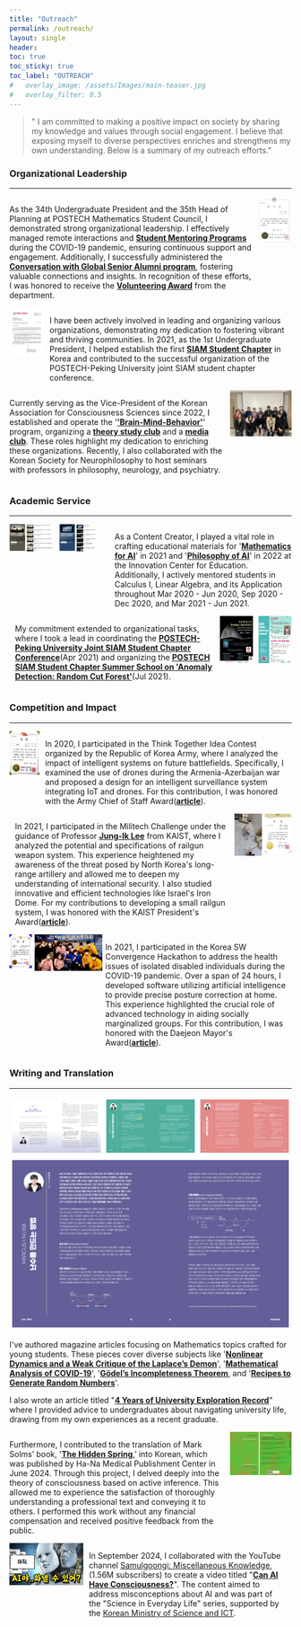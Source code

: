 ```yaml
---
title: "Outreach"
permalink: /outreach/
layout: single
header:
toc: true
toc_sticky: true
toc_label: "OUTREACH"
#   overlay_image: /assets/Images/main-teaser.jpg
#   overlay_filter: 0.5
---
```


> " I am committed to making a positive impact on society by sharing my knowledge and values through social engagement. I believe that exposing myself to diverse perspectives enriches and strengthens my own understanding. Below is a summary of my outreach efforts."

### Organizational Leadership

---

<div style="display: flex;">
  <div style="flex: 7; padding-right: 10px;">
    <p>
      As the 34th Undergraduate President and the 35th Head of Planning at POSTECH Mathematics Student Council, I demonstrated strong organizational leadership. I effectively managed remote interactions and <a href="https://drive.google.com/file/d/1jYPhNrWqCqZ4FAHdCycUK69WGGhWHxwn/view?usp=sharing"><strong>Student Mentoring Programs</strong></a> during the COVID-19 pandemic, ensuring continuous support and engagement. Additionally, I successfully administered the <a href="https://drive.google.com/file/d/1Vf1Um33n0Rn3QW1echOy4iS7DZs5SqMg/view?usp=sharing"><strong>Conversation with Global Senior Alumni program</strong></a>, fostering valuable connections and insights. In recognition of these efforts, I was honored to receive the <a href="https://drive.google.com/file/d/1vKYyobPUat6Gw6geiqLJghQQKvx9pU_4/view?usp=sharing"><strong>Volunteering Award</strong></a> from the department.
    </p>
  </div>
  <div style="flex: 1;">
    <img src="/assets/images/Outreach/2021VoluteeringAward.png" alt="Volunteering Award by Department of Mathematics" style="width: 100%;">
  </div>
</div>

<div style="display: flex;">
  <div style="flex: 1;">
    <img src="/assets/images/Outreach/LoI_PSSC.png" alt="POSTECH x Peking Joint Conference" style="width: 100%;">
  </div>
  <div style="flex: 7; padding-left: 10px;">
    <p>
      I have been actively involved in leading and organizing various organizations, demonstrating my dedication to fostering vibrant and thriving communities. In 2021, as the 1st Undergraduate President, I helped establish the first <a href="https://minds.postech.ac.kr/postechstudentchapter/"><strong>SIAM Student Chapter</strong></a> in Korea and contributed to the successful organization of the POSTECH-Peking University joint SIAM student chapter conference.
    </p>
  </div>
</div>

<div style="display: flex;">
  <div style="flex: 7; padding-right: 10px;">
    <p>
      Currently serving as the Vice-President of the Korean Association for Consciousness Sciences since 2022, I established and operate the '<a href="https://leadohyeon.notion.site/6526475120dd4f4583fb55fb7b5e71ef?pvs=4"><strong>'Brain-Mind-Behavior'</strong></a>' program, organizing a <a href="https://youtube.com/playlist?list=PLBan6Afp0tlTxmfm83MkMnW1vOt1k3Ic2&si=nxtGxp3m5ZXzfkKn"><strong>theory study club</strong></a> and a <a href="https://youtube.com/playlist?list=PLBan6Afp0tlTPZ_bE8VyHzyCy4EVRFv4b&si=Azf6sgAu3-oAnZKS"><strong>media club</strong></a>. These roles highlight my dedication to enriching these organizations. Recently, I also collaborated with the Korean Society for Neurophilosophy to host seminars with professors in philosophy, neurology, and psychiatry.
    </p>
  </div>
  <div style="flex: 2;">
    <img src="/assets/images/Outreach/2024KACS_PNC.JPG" alt="KACS x Korean Philosophy of Neuroscience Center Joint Seminar" style="width: 100%;">
  </div>
</div>

### Academic Service

---

<div style="display: flex;">
  <div style="flex: 1; padding-right: 10px;">
    <img src="/assets/images/Outreach/MAI.png" alt="Mathematics for AI" style="width: 100%;">
  </div>
  <div style="flex: 1; padding-right: 10px;">
    <img src="/assets/images/Outreach/PAI.png" alt="Philosophy for AI" style="width: 100%;">
  </div>
  <div style="flex: 4; padding-left: 10px;">
    <p>
      As a Content Creator, I played a vital role in crafting educational materials for '<a href="https://youtube.com/playlist?list=PLfWS6_PaCSutSAC7Vu8VHS2uc594cQigv&si=PUY67hIfze3kvEeO"><strong>Mathematics for AI</strong></a>' in 2021 and '<a href="https://youtube.com/playlist?list=PLfWS6_PaCSusXxpOxUSs6ONTln3pHWALy&si=xhr-Y8JY3Y6_xmuw"><strong>Philosophy of AI</strong></a>' in 2022 at the Innovation Center for Education. Additionally, I actively mentored students in Calculus I, Linear Algebra, and its Application throughout Mar 2020 - Jun 2020, Sep 2020 - Dec 2020, and Mar 2021 - Jun 2021.
    </p>
  </div>
</div>

<div style="display: flex;">
  <div style="flex: 6; padding-left: 10px;">
    <p>
      My commitment extended to organizational tasks, where I took a lead in coordinating the <a href="https://minds.postech.ac.kr/conference-workshop/postech-peking-joint-siam-student-chapter-conference-2021/"><strong>POSTECH-Peking University Joint SIAM Student Chapter Conference</strong></a>(Apr 2021) and organizing the <a href="https://minds.postech.ac.kr/postechstudentchapter/summerschool2021/"><strong>POSTECH SIAM Student Chapter Summer School on 'Anomaly Detection: Random Cut Forest'</strong></a>(Jul 2021).
    </p>
  </div>
  <div style="flex: 1; padding-left: 10px;">
    <img src="/assets/images/Outreach/PSSC_Peking.png" alt="POSTECH x Peking" style="width: 100%;">
  </div>
  <div style="flex: 1; padding-left: 10px;">
    <img src="/assets/images/Outreach/PSSC_SummerSchool.png" alt="POSTECH x NIMS" style="width: 100%;">
  </div>
</div>

### Competition and Impact

---

<div style="display: flex;">
  <div style="flex: 1; padding-right: 10px;">
    <img src="/assets/images/Outreach/2020 Excellence Award.png" alt="Excellence Award by ROK" style="width: 100%;">
  </div>
  <div style="flex: 8; padding-right: 10px;">
    <p>
      In 2020, I participated in the Think Together Idea Contest organized by the Republic of Korea Army, where I analyzed the impact of intelligent systems on future battlefields. Specifically, I examined the use of drones during the Armenia-Azerbaijan war and proposed a design for an intelligent surveillance system integrating IoT and drones. For this contribution, I was honored with the Army Chief of Staff Award(<a href="https://bemil.chosun.com/nbrd/bbs/view.html?b_bbs_id=10002&pn=1&num=14050#:~:text=%ED%8F%AC%ED%95%AD%EA%B3%B5%EB%8C%80%20%EC%88%98%ED%95%99%EA%B3%BC%203%ED%95%99%EB%85%84%20%EC%9D%B4%EB%8F%84%ED%98%84%20%ED%95%99%EC%83%9D%EC%9D%98%20%E2%80%98%EC%A7%80%EB%8A%A5%ED%98%95%20%EC%82%AC%EB%AC%BC%EC%9D%B8%ED%84%B0%EB%84%B7%EA%B3%BC%20%EB%93%9C%EB%A1%A0%EC%9D%84%20%EC%9D%B4%EC%9A%A9%ED%95%9C%20%EC%8A%A4%EB%A7%88%ED%8A%B8%20%EA%B0%90%EC%8B%9C%EC%B2%B4%EA%B3%84%E2%80%99"><strong>article</strong></a>).
    </p>
  </div>
</div>

<div style="display: flex;">
  <div style="flex: 8; padding-left: 10px;">
    <p>
      In 2021, I participated in the Militech Challenge under the guidance of Professor <a href="https://npnp.kaist.ac.kr/"><strong>Jung-Ik Lee</strong></a> from KAIST, where I analyzed the potential and specifications of railgun weapon system. This experience heightened my awareness of the threat posed by North Korea's long-range artillery and allowed me to deepen my understanding of international security. I also studied innovative and efficient technologies like Israel's Iron Dome. For my contributions to developing a small railgun system, I was honored with the KAIST President's Award(<a href="https://m.edaily.co.kr/News/Read?newsId=02522326626003112&mediaCodeNo=257"><strong>article</strong></a>).
    </p>
  </div>
    <div style="flex: 1; padding-left: 5px;">
    <img src="/assets/images/Outreach/2021millitech_railgun.jpg" alt="Excellence Award by KAIST President" style="width: 100%;">
  </div>
  <div style="flex: 1; padding-left: 5px;">
    <img src="/assets/images/Outreach/2021Millitech.png" alt="Excellence Award by KAIST President" style="width: 100%;">
  </div>
</div>

<div style="display: flex;">
  <div style="flex: 1; padding-right: 5px;">
    <img src="/assets/images/Outreach/2021SWHackathon.png" alt="Excellence Award by Mayor" style="width: 100%;">
  </div>
  <div style="flex: 3; padding-right: 5px;">
    <img src="/assets/images/Outreach/2021SW_Hackathon.png" alt="Photo by Official Comittee" style="width: 100%;">
  </div>
  <div style="flex: 8; padding-right: 10px;">
    <p>
      In 2021, I participated in the Korea SW Convergence Hackathon to address the health issues of isolated disabled individuals during the COVID-19 pandemic. Over a span of 24 hours, I developed software utilizing artificial intelligence to provide precise posture correction at home. This experience highlighted the crucial role of advanced technology in aiding socially marginalized groups. For this contribution, I was honored with the Daejeon Mayor's Award(<a href="https://www.kbmaeil.com/news/articleView.html?idxno=912862"><strong>article</strong></a>).
    </p>
  </div>
</div>

### Writing and Translation

---

<html lang="en">
<head>
    <meta charset="UTF-8">
    <meta name="viewport" content="width=device-width, initial-scale=1.0">
    <title>Image Grid</title>
    <style>
        .container {
            display: flex;
            flex-wrap: wrap;
        }
        .image-container {
            flex: 1 1 25%; /* 1 1 25% means flex-grow: 1; flex-shrink: 1; flex-basis: 25%; */
            padding: 5px; /* Add some padding for spacing */
        }
        .image {
            width: 100%;
            height: auto;
        }
    </style>
</head>
<body>
    <div class="container">
        <div class="image-container">
            <img src="/assets/images/Outreach/Postechian_01.png" alt="Image 1" class="image">
        </div>
        <div class="image-container">
            <img src="/assets/images/Outreach/Postechian_02.png" alt="Image 2" class="image">
        </div>
        <div class="image-container">
            <img src="/assets/images/Outreach/Postechian_03.png" alt="Image 3" class="image">
        </div>
        <div class="image-container">
            <img src="/assets/images/Outreach/Postechian_04.png" alt="Image 4" class="image">
        </div>
    </div>
</body>
</html>

I've authored magazine articles focusing on Mathematics topics crafted for young students. These pieces cover diverse subjects like '**[Nonlinear Dynamics and a Weak Critique of the Laplace’s Demon](https://issuu.com/postech-admission/docs/2019_postechian_winter-_17mb_/78)**', '**[Mathematical Analysis of COVID-19](https://issuu.com/postech-admission/docs/2020_postechian_spring__17mb_/78)**', '**[Gödel’s Incompleteness Theorem](https://issuu.com/postech-admission/docs/2020_postechian_summer__22mb_/76)**, and '**[Recipes to Generate Random Numbers](https://issuu.com/postech-admission/docs/2020_postechian_autumn__21mb_.pdf/80)**'.

I also wrote an article titled "**[4 Years of University Exploration Record](https://issuu.com/postech-admission/docs/2021_postechian_winter_29/42)**" where I provided advice to undergraduates about navigating university life, drawing from my own experiences as a recent graduate.

<div style="display: flex;">
  <div style="flex: 7; padding-right: 10px;">
    <p>
      Furthermore, I contributed to the translation of Mark Solms’ book, '<a href="https://product.kyobobook.co.kr/detail/S000213487062"><strong>The Hidden Spring</strong></a>,’ into Korean, which was published by Ha-Na Medical Publishment Center in June 2024. Through this project, I delved deeply into the theory of consciousness based on active inference. This allowed me to experience the satisfaction of thoroughly understanding a professional text and conveying it to others. I performed this work without any financial compensation and received positive feedback from the public.
    </p>
  </div>
  <div style="flex: 2;">
    <img src="/assets/images/Outreach/TheHiddenSpring.jpeg" alt="Translation Project-The Hidden Spring" style="width: 100%;">
  </div>
</div>

<div style="display: flex;">
  <div style="flex: 3; padding-right: 10px;">
    <img src="/assets/images/Watch/Can AI.jpg" alt="Can AI Have Consciousness?" style="width: 100%;">
  </div>
  <div style="flex: 8; padding-right: 10px;">
    <p>
      In September 2024, I collaborated with the YouTube channel <a href="https://www.youtube.com/@%EC%82%AC%EB%AC%BC%EA%B6%81%EC%9D%B4">Samulgoongi: Miscellaneous Knowledge</a>, (1.56M subscribers) to create a video titled "<a href="https://youtu.be/4LbD9b8L1qU?si=W2_0ThTqdy_psLPT"><strong>Can AI Have Consciousness?</strong></a>". The content aimed to address misconceptions about AI and was part of the "Science in Everyday Life" series, supported by the <a href="https://www.msit.go.kr/index.do">Korean Ministry of Science and ICT</a>.
    </p>
  </div>
</div>
